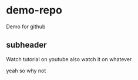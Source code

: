# demo-repo
Demo for github

## subheader

Watch tutorial on youtube
also watch it on whatever

yeah so why not


